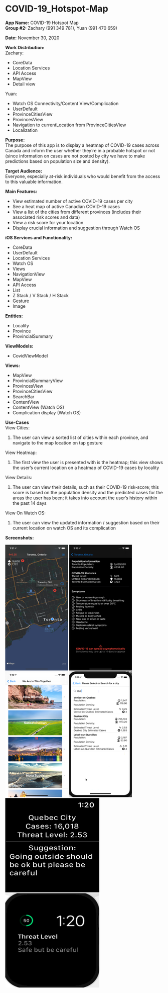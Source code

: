# COVID-19_Hotspot-Map

**App Name:** COVID-19 Hotspot Map <br/>
**Group #2:** Zachary (991 349 781), Yuan (991 470 659)

**Date:** November 30, 2020

**Work Distribution:**<br/>
Zachary:
- CoreData
- Location Services
- API Access
- MapView
- Detail view

Yuan:
- Watch OS Connectivity/Content View/Complication
- UserDefault
- ProvinceCitiesView
- ProvincesView
- Navigation to currentLocation from ProvinceCitiesView
- Localization

**Purpose:**<br/>
The purpose of this app is to display a heatmap of COVID-19 cases across Canada and inform the user whether they’re in a probable hotspot or not (since information on cases are not posted by city we have to make predictions based on population size and density).

**Target Audience:**<br/>
Everyone, especially at-risk individuals who would benefit from the access to this valuable information.

**Main Features:**
- View estimated number of active COVID-19 cases per city
-	See a heat map of active Canadian COVID-19 cases
-	View a list of the cities from different provinces (includes their associated risk scores and data)
-	View a risk score for your location
- Display crucial information and suggestion through Watch OS 

**iOS Services and Functionality:**
-	CoreData
- UserDefault
-	Location Services
-	Watch OS
-	Views
-	NavigationView
-	MapView
-	API Access
- List
- Z Stack / V Stack / H Stack
- Gesture
- Image


**Entities:**
-	Locality
-	Province
-	ProvincialSummary

**ViewModels:**
-	CovidViewModel

**Views:**
-	MapView
-	ProvincialSummaryView
-	ProvincesView
- ProvinceCitiesView
- SearchBar
- ContentView
- ContentView (Watch OS)
- Complication display (Watch OS)

**Use-Cases**<br/>
View Cities:
1.	The user can view a sorted list of cities within each province, and navigate to the map location on tap gesture

View Heatmap:
1.	The first view the user is presented with is the heatmap; this view shows the user’s current location on a heatmap of COVID-19 cases by locality

View Details:
1.	The user can view their details, such as their COVID-19 risk-score; this score is based on the population density and the predicted cases for the areas the user has been; it takes into account the user’s history within the past 14 days

View On Watch OS:
1.  The user can view the updated information / suggestion based on their current location on watch OS and its complication



**Screenshots:**


<img src="Screenshots/mapview.png"  width="200" height="400" />

<img src="Screenshots/detailview.png"  width="200" height="400" />

<img src="Screenshots/ProvincesView.png"  width="200" height="400" />

<img src="Screenshots/ProvinceCitiesView.png"  width="200" height="400" />

<img src="Screenshots/WatchContentView.png"  width="300" height="300" />

<img src="Screenshots/ComplicationView.png"  width="300" height="300" />

